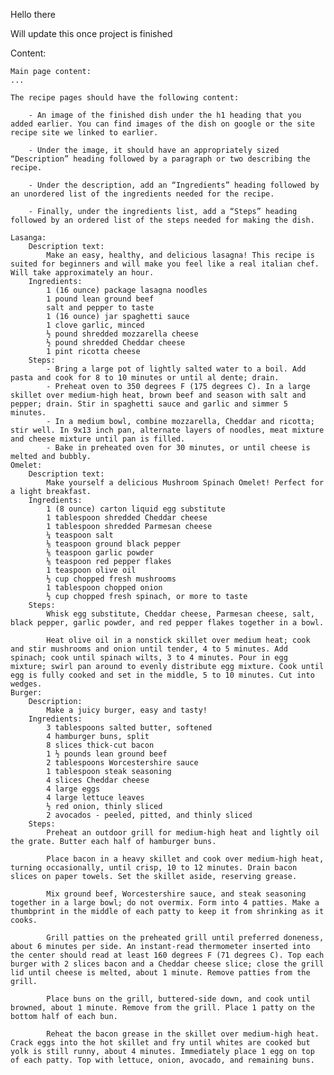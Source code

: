 Hello there

Will update this once project is finished

Content:

    Main page content:
    ...

    The recipe pages should have the following content:

        - An image of the finished dish under the h1 heading that you added earlier. You can find images of the dish on google or the site recipe site we linked to earlier.

        - Under the image, it should have an appropriately sized “Description” heading followed by a paragraph or two describing the recipe.

        - Under the description, add an “Ingredients” heading followed by an unordered list of the ingredients needed for the recipe.

        - Finally, under the ingredients list, add a “Steps” heading followed by an ordered list of the steps needed for making the dish.

    Lasanga:
        Description text:
            Make an easy, healthy, and delicious lasagna! This recipe is suited for beginners and will make you feel like a real italian chef. Will take approximately an hour.
        Ingredients:
            1 (16 ounce) package lasagna noodles
            1 pound lean ground beef
            salt and pepper to taste
            1 (16 ounce) jar spaghetti sauce
            1 clove garlic, minced
            ½ pound shredded mozzarella cheese
            ½ pound shredded Cheddar cheese
            1 pint ricotta cheese 
        Steps:
            - Bring a large pot of lightly salted water to a boil. Add pasta and cook for 8 to 10 minutes or until al dente; drain.
            - Preheat oven to 350 degrees F (175 degrees C). In a large skillet over medium-high heat, brown beef and season with salt and pepper; drain. Stir in spaghetti sauce and garlic and simmer 5 minutes.
            - In a medium bowl, combine mozzarella, Cheddar and ricotta; stir well. In 9x13 inch pan, alternate layers of noodles, meat mixture and cheese mixture until pan is filled.
            - Bake in preheated oven for 30 minutes, or until cheese is melted and bubbly.
    Omelet:
        Description text:
            Make yourself a delicious Mushroom Spinach Omelet! Perfect for a light breakfast.
        Ingredients:
            1 (8 ounce) carton liquid egg substitute
            1 tablespoon shredded Cheddar cheese
            1 tablespoon shredded Parmesan cheese
            ¼ teaspoon salt
            ⅛ teaspoon ground black pepper
            ⅛ teaspoon garlic powder
            ⅛ teaspoon red pepper flakes
            1 teaspoon olive oil
            ½ cup chopped fresh mushrooms
            1 tablespoon chopped onion
            ½ cup chopped fresh spinach, or more to taste
        Steps:
            Whisk egg substitute, Cheddar cheese, Parmesan cheese, salt, black pepper, garlic powder, and red pepper flakes together in a bowl.

            Heat olive oil in a nonstick skillet over medium heat; cook and stir mushrooms and onion until tender, 4 to 5 minutes. Add spinach; cook until spinach wilts, 3 to 4 minutes. Pour in egg mixture; swirl pan around to evenly distribute egg mixture. Cook until egg is fully cooked and set in the middle, 5 to 10 minutes. Cut into wedges.
    Burger:
        Description:
            Make a juicy burger, easy and tasty!
        Ingredients:
            3 tablespoons salted butter, softened
            4 hamburger buns, split
            8 slices thick-cut bacon
            1 ½ pounds lean ground beef
            2 tablespoons Worcestershire sauce
            1 tablespoon steak seasoning
            4 slices Cheddar cheese
            4 large eggs
            4 large lettuce leaves
            ½ red onion, thinly sliced
            2 avocados - peeled, pitted, and thinly sliced 
        Steps:
            Preheat an outdoor grill for medium-high heat and lightly oil the grate. Butter each half of hamburger buns.

            Place bacon in a heavy skillet and cook over medium-high heat, turning occasionally, until crisp, 10 to 12 minutes. Drain bacon slices on paper towels. Set the skillet aside, reserving grease.

            Mix ground beef, Worcestershire sauce, and steak seasoning together in a large bowl; do not overmix. Form into 4 patties. Make a thumbprint in the middle of each patty to keep it from shrinking as it cooks.

            Grill patties on the preheated grill until preferred doneness, about 6 minutes per side. An instant-read thermometer inserted into the center should read at least 160 degrees F (71 degrees C). Top each burger with 2 slices bacon and a Cheddar cheese slice; close the grill lid until cheese is melted, about 1 minute. Remove patties from the grill.

            Place buns on the grill, buttered-side down, and cook until browned, about 1 minute. Remove from the grill. Place 1 patty on the bottom half of each bun.

            Reheat the bacon grease in the skillet over medium-high heat. Crack eggs into the hot skillet and fry until whites are cooked but yolk is still runny, about 4 minutes. Immediately place 1 egg on top of each patty. Top with lettuce, onion, avocado, and remaining buns.